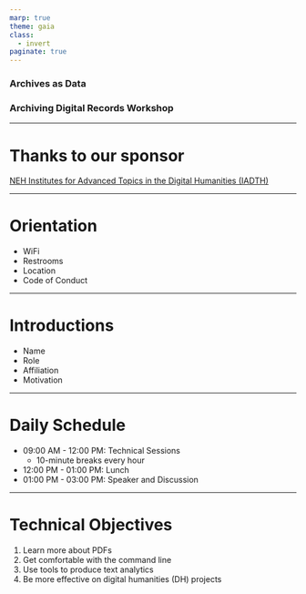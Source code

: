 ```yaml
---
marp: true
theme: gaia
class:
  - invert
paginate: true
---
```

<!-- _class: lead -->
### Archives as Data
### Archiving Digital Records Workshop
---
# Thanks to our sponsor
[NEH Institutes for Advanced Topics in the Digital Humanities (IADTH)](https://www.neh.gov/grants/odh/institutes-advanced-topics-in-the-digital-humanities)

---
# Orientation
* WiFi
* Restrooms
* Location
* Code of Conduct
---
# Introductions
* Name
* Role
* Affiliation
* Motivation
---
# Daily Schedule
* 09:00 AM - 12:00 PM: Technical Sessions
  * 10-minute breaks every hour
* 12:00 PM - 01:00 PM: Lunch
* 01:00 PM - 03:00 PM: Speaker and Discussion
---
# Technical Objectives
1. Learn more about PDFs
2. Get comfortable with the command line
3. Use tools to produce text analytics
4. Be more effective on digital humanities (DH) projects